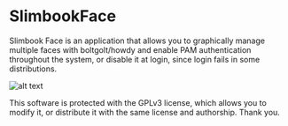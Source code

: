 # SlimbookFace

Slimbook Face is an application that allows you to graphically manage multiple faces with boltgolt/howdy and enable PAM authentication throughout the system, or disable it at login, since login fails in some distributions.

![alt text](https://slimbook.es/github/slimbookface/screenshot.png "Screenshot GUI")

This software is protected with the GPLv3 license, which allows you to modify it, or distribute it with the same license and authorship. Thank you.

